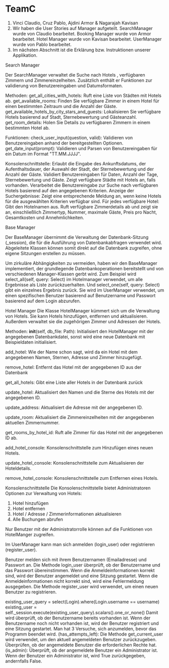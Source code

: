  # TeamC

1. Vinci Claudio, Cruz Pablo, Ajdini Armor & Nagarajah Kavisan
2. Wir haben die User Stories auf Manager aufgeteilt. SearchManager wurde von Claudio bearbeitet. Booking Manager wurde von Armor bearbeitet. Hotel Manager wurde von Kavisan bearbeitet. UserManager wurde von Pablo bearbeitet.
3. Im nächsten Abschnitt ist die Erklärung bzw. Instruktionen unserer Applikation.

Search Manager 

Der SearchManager verwaltet die Suche nach Hotels , verfügbaren Zimmern und Zimmereinzelheiten. Zusätzlich enthält er Funktionen zur validierung von Benutzereingaben und Datumsformaten.

Methoden:
get_all_cities_with_hotels: Ruft eine Liste von Städten mit Hotels ab.
get_available_rooms: Finden Sie verfügbare Zimmer in einem Hotel für einen bestimmten Zeitraum und die Anzahl der Gäste.
get_available_hotels_by_city_stars_and_guests: Lokalisieren Sie verfügbare Hotels basierend auf Stadt, Sternebewertung und Gästeanzahl.
get_room_details: Holen Sie Details zu verfügbaren Zimmern in einem bestimmten Hotel ab.

Funktionen: 
check_user_input(question, valid): Validieren von Benutzereingaben anhand der bereitgestellten Optionen.
get_date_input(prompt): Validieren und Parsen von Benutzereingaben für ein Datum im Format "TT.MM.JJJJ".

Konsolenschnittstelle:
Erlaubt die Eingabe des Ankunftsdatums, der Aufenthaltsdauer, der Auswahl der Stadt, der Sternebewertung und der Anzahl der Gäste.
Validiert Benutzereingaben für Daten, Anzahl der Tage, Sternebewertung und Gäste.
Zeigt verfügbare Städte mit Hotels an, falls vorhanden.
Verarbeitet die Benutzereingabe zur Suche nach verfügbaren Hotels basierend auf den angegebenen Kriterien.
Anzeige der Suchergebnisse:
Zeigt eine entsprechende Meldung an, wenn keine Hotels für die ausgewählten Kriterien verfügbar sind.
Für jedes verfügbare Hotel:
Gibt den Hotelnamen aus.
Ruft verfügbare Zimmerdetails ab und zeigt sie an, einschließlich Zimmertyp, Nummer, maximale Gäste, Preis pro Nacht, Gesamtkosten und Annehmlichkeiten.


Base Manager

Der BaseManager übernimmt die Verwaltung der Datenbank-Sitzung (_session), die für die Ausführung von Datenbankabfragen
verwendet wird. Abgeleitete Klassen können somit direkt auf die Datenbank zugreifen, 
ohne eigene Sitzungen erstellen zu müssen.

Um zirkuläre Abhängigkeiten zu vermeiden, haben wir den BaseManager implementiert, der grundlegende Datenbankoperationen
bereitstellt und von verschiedenen Manager-Klassen gerbt wird.
Zum Beispiel wird select_all(self, query: Select)
im Hotelmanager verwendet, um alle Ergebnisse als Liste zurückzuerhalten.
Und select_one(self, query: Select)
gibt ein einzelnes Ergebnis zurück. Sie wird im UserManager verwendet, 
um einen spezifischen Benutzer basierend auf Benutzername und Passwort basierend auf dem Login abzurufen.


Hotel Manager
Die Klasse HotelManager kümmert sich um die Verwaltung von Hotels. Sie kann Hotels hinzufügen, entfernen und
aktualisieren. Außerdem verwaltet sie die zugehörigen Zimmer und Adressen der Hotels.

Methoden:
__init__(self, db_file: Path): Initialisiert den HotelManager mit der angegebenen Datenbankdatei, sonst wird 
eine neue Datenbank mit Beispieldaten initialisiert.

add_hotel: Wie der Name schon sagt, wird da ein Hotel mit dem angegebenen Namen, Sternen, Adresse und Zimmer
hinzugefügt.

remove_hotel: Entfernt das Hotel mit der angegebenen ID aus der Datenbank

get_all_hotels: Gibt eine Liste aller Hotels in der Datenbank zurück

update_hotel: Aktualisiert den Namen und die Sterne des Hotels mit der angegebenen ID.

update_address: Aktualisiert die Adresse mit der angegebenen ID.

update_room: Aktualisiert die Zimmereinzelheiten mit der angegebenen aktuellen Zimmernummer.

get_rooms_by_hotel_id: Ruft alle Zimmer für das Hotel mit der angegebenen ID ab.

add_hotel_console: Konsolenschnittstelle zum Hinzufügen eines neuen Hotels.

update_hotel_console: Konsolenschnittstelle zum Aktualisieren der Hoteldetails.

remove_hotel_console: Konsolenschnittstelle zum Entfernen eines Hotels.

Konsolenschnittstelle
Die Konsolenschnittstelle bietet Administratoren Optionen zur Verwaltung von Hotels:
1. Hotel hinzufügen
2. Hotel entfernen
3. Hotel / Adresse / Zimmerinformationen aktualisieren
4. Alle Buchungen abrufen

Nur Benutzer mit der Administratorrolle können auf die Funktionen von HotelManger zugreifen.

Im UserManager kann man sich anmelden (login_user) oder registrieren (register_user).

Benutzer melden sich mit ihrem Benutzernamen (Emailadresse) und Passwort an.
Die Methode login_user überprüft, ob der Benutzername und das Passwort übereinstimmen.
Wenn die Anmeldeinformationen korrekt sind, wird der Benutzer angemeldet und eine Sitzung gestartet.
Wenn die Anmeldeinformationen nicht korrekt sind, wird eine Fehlermeldung ausgegeben.
Die Methode register_user wird verwendet, um einen neuen Benutzer zu registrieren.

 existing_user_query = select(Login).where(Login.username == username)
            existing_user = self._session.execute(existing_user_query).scalars().one_or_none()
Damit wird überprüft, ob der Benutzername bereits vorhanden ist. 
Wenn der Benutzername noch nicht vorhanden ist, wird der Benutzer registriert und eine Sitzung gestartet.
Man hat 3 Versuche, sich anzumelden, bevor das Programm beendet wird.
(has_attempts_left):
Die Methode get_current_user wird verwendet, um den aktuell angemeldeten Benutzer zurückzugeben.
Überprüfen, ob der angemeldete Benutzer die erforderlichen Rechte hat.
(is_admin): Überprüft, ob der angemeldete Benutzer ein Administrator ist.
Wenn der Benutzer ein Administrator ist, wird True zurückgegeben, andernfalls False.
